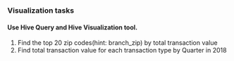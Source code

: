 ### Visualization tasks

#### Use Hive Query and Hive Visualization tool.
1. Find the top 20 zip codes(hint: branch_zip) by total
transaction value
2. Find total transaction value for each transaction
type by Quarter in 2018

